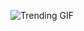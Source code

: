 ![Trending GIF](https://media0.giphy.com/media/v1.Y2lkPThiYjIxNzcyNXkzZzVnYWJmcmV0Mm04bWV0dThia3pqd29vZ3FxNW1qaTE3NzBpZSZlcD12MV9naWZzX3NlYXJjaCZjdD1n/xUPGcEliCc7bETyfO8/giphy.gif)
